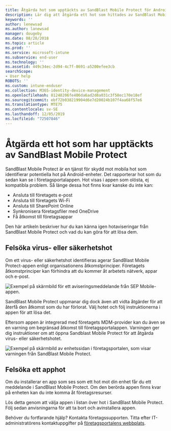 ```yaml
---
title: Åtgärda hot som upptäckts av SandBlast Mobile Protect för Android | Microsoft Docs
description: Lär dig att åtgärda ett hot som hittades av SandBlast Mobile Protect för Android.
keywords: ''
author: lenewsad
ms.author: lanewsad
manager: dougeby
ms.date: 08/28/2018
ms.topic: article
ms.prod: ''
ms.service: microsoft-intune
ms.subservice: end-user
ms.technology: ''
ms.assetid: 449c34ec-2d94-4c7f-8691-a5200efee3cb
searchScope:
- User help
ROBOTS: ''
ms.custom: intune-enduser
ms.collection: M365-identity-device-management
ms.openlocfilehash: 81248206fe406da6ad2d8a031c3f58ec170e18ef
ms.sourcegitcommit: ebf72b038219904d6e7d20024b107f4aa68f57e6
ms.translationtype: MTE75
ms.contentlocale: sv-SE
ms.lasthandoff: 12/05/2019
ms.locfileid: "72507846"
---
```

# <a name="resolve-a-threat-found-by-sandblast-mobile-protect"></a>Åtgärda ett hot som har upptäckts av SandBlast Mobile Protect

SandBlast Mobile Protect är en tjänst för skydd mot mobila hot som identifierar potentiella hot på Android-enheter. Det rapporterar hot som du sedan kan se i företagsportalappen. Hot visas i appen som olösta, ej kompatibla problem. Så länge dessa hot finns kvar kanske du inte kan:   

* Ansluta till företagets e-post
* Ansluta till företagets Wi-Fi
* Ansluta till SharePoint Online
* Synkronisera företagsfiler med OneDrive
* Få åtkomst till företagsappar

Den här artikeln beskriver hur du kan känna igen hotaviseringar från SandBlast Mobile Protect och vad du kan göra för att lösa dem.  

## <a name="troubleshoot-virus-or-security-threat"></a>Felsöka virus- eller säkerhetshot  
Om ett virus- eller säkerhetshot identifieras agerar SandBlast Mobile Protect-appen enligt organisationens åtkomstprinciper. Företagets åtkomstprinciper kan förhindra att du kommer åt arbetets nätverk, appar och e-post.  

![Exempel på skärmbild för ett aviseringsmeddelande från SEP Mobile-appen.](./media/skycure-list-of-potential-issues-android.png)  

SandBlast Mobile Protect uppmanar dig dock även att vidta åtgärder för att återfå den åtkomst som du har förlorat. Välj hotet och följ instruktionerna i appen för att lösa det.

Eftersom appen är integrerad med företagets MDM-provider kan du även se en varning om begränsad åtkomst till företagsportalappen. Varningen ger dig instruktioner om att öppna Sandblast Mobile Protect för att åtgärda virus- eller säkerhetshotet.

  ![Exempel på skärmbild av enhetssidan i företagsportalen, som visar varningen från SandBlast Mobile Protect.](./media/CP-lookout-virus-banner-1808.png)  

## <a name="troubleshoot-an-app-threat"></a>Felsöka ett apphot  

Om du installerar en app som ses som ett hot mot din enhet får du ett meddelande i SandBlast Mobile Protect. Om den berörda appen finns kvar på enheten kan du inte komma åt företagsresurser.  

Lös detta genom att välja appen i listan över hot i SandBlast Mobile Protect. Följ sedan anvisningarna för att ta bort och avinstallera appen.     

Behöver du fortfarande hjälp? Kontakta företagssupporten. Titta efter IT-administratörens kontaktuppgifter på [företagsportalens webbplats](https://go.microsoft.com/fwlink/?linkid=2010980).
